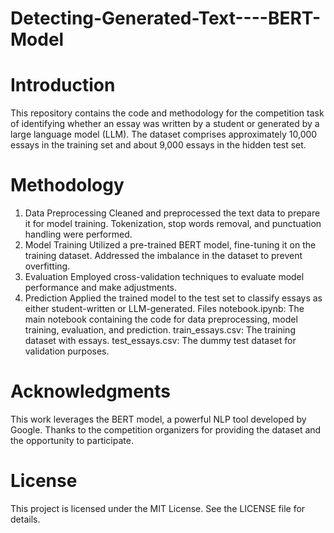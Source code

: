 # Detecting-Generated-Text----BERT-Model
# Introduction

This repository contains the code and methodology for the competition task of identifying whether an essay was written by a student or generated by a large language model (LLM). The dataset comprises approximately 10,000 essays in the training set and about 9,000 essays in the hidden test set.

# Methodology
1. Data Preprocessing
Cleaned and preprocessed the text data to prepare it for model training.
Tokenization, stop words removal, and punctuation handling were performed.
2. Model Training
Utilized a pre-trained BERT model, fine-tuning it on the training dataset.
Addressed the imbalance in the dataset to prevent overfitting.
3. Evaluation
Employed cross-validation techniques to evaluate model performance and make adjustments.
4. Prediction
Applied the trained model to the test set to classify essays as either student-written or LLM-generated.
Files
notebook.ipynb: The main notebook containing the code for data preprocessing, model training, evaluation, and prediction.
train_essays.csv: The training dataset with essays.
test_essays.csv: The dummy test dataset for validation purposes.
# Acknowledgments
This work leverages the BERT model, a powerful NLP tool developed by Google.
Thanks to the competition organizers for providing the dataset and the opportunity to participate.
# License
This project is licensed under the MIT License. See the LICENSE file for details.
